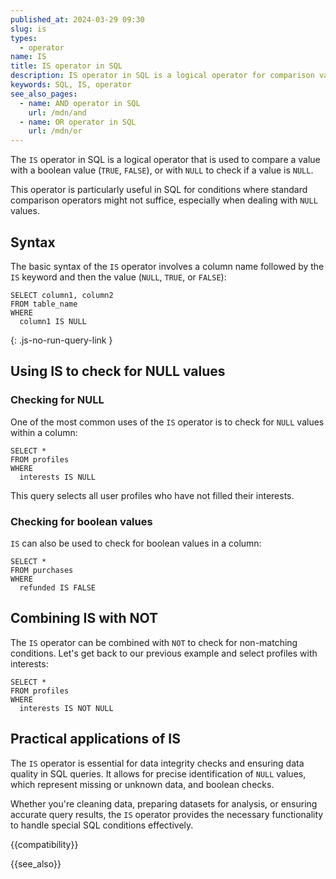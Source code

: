 ```yaml
---
published_at: 2024-03-29 09:30
slug: is
types:
  - operator
name: IS
title: IS operator in SQL
description: IS operator in SQL is a logical operator for comparison values with TRUE/FALSE or NULL.
keywords: SQL, IS, operator
see_also_pages:
  - name: AND operator in SQL
    url: /mdn/and
  - name: OR operator in SQL
    url: /mdn/or
---
```


The `IS` operator in SQL is a logical operator that is used to compare a value with a boolean value (`TRUE`, `FALSE`), or with `NULL` to check if a value is `NULL`.

This operator is particularly useful in SQL for conditions where standard comparison operators might not suffice, especially when dealing with `NULL` values.

## Syntax

The basic syntax of the `IS` operator involves a column name followed by the `IS` keyword and then the value (`NULL`, `TRUE`, or `FALSE`):

~~~pgsql
SELECT column1, column2
FROM table_name
WHERE
  column1 IS NULL
~~~
{: .js-no-run-query-link }

## Using IS to check for NULL values

### Checking for NULL

One of the most common uses of the `IS` operator is to check for `NULL` values within a column:

~~~pgsql
SELECT *
FROM profiles
WHERE
  interests IS NULL
~~~

This query selects all user profiles who have not filled their interests.

### Checking for boolean values

`IS` can also be used to check for boolean values in a column:

~~~pgsql
SELECT *
FROM purchases
WHERE
  refunded IS FALSE
~~~

## Combining IS with NOT

The `IS` operator can be combined with `NOT` to check for non-matching conditions. Let's get back to our previous example and select profiles with interests:

~~~pgsql
SELECT *
FROM profiles
WHERE
  interests IS NOT NULL
~~~

## Practical applications of IS

The `IS` operator is essential for data integrity checks and ensuring data quality in SQL queries. It allows for precise identification of `NULL` values, which represent missing or unknown data, and boolean checks.

Whether you're cleaning data, preparing datasets for analysis, or ensuring accurate query results, the `IS` operator provides the necessary functionality to handle special SQL conditions effectively.

{{compatibility}}

{{see_also}}
